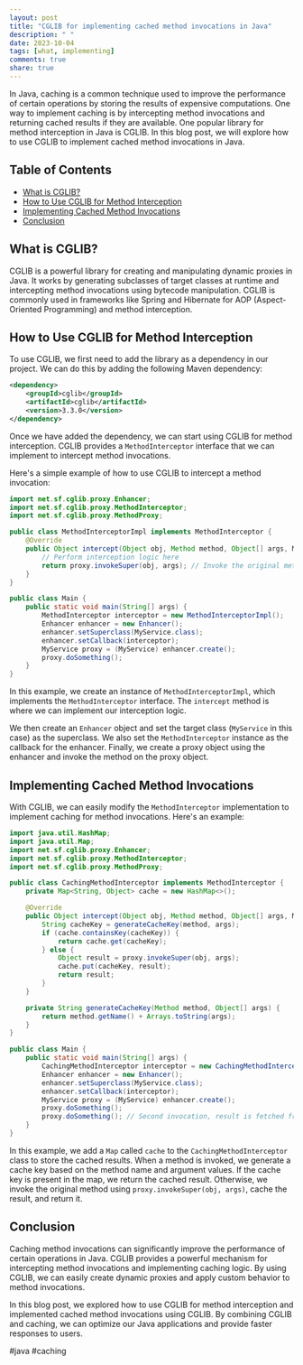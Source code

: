 ```yaml
---
layout: post
title: "CGLIB for implementing cached method invocations in Java"
description: " "
date: 2023-10-04
tags: [what, implementing]
comments: true
share: true
---
```


In Java, caching is a common technique used to improve the performance of certain operations by storing the results of expensive computations. One way to implement caching is by intercepting method invocations and returning cached results if they are available. One popular library for method interception in Java is CGLIB. In this blog post, we will explore how to use CGLIB to implement cached method invocations in Java.

## Table of Contents
- [What is CGLIB?](#what-is-cglib)
- [How to Use CGLIB for Method Interception](#how-to-use-cglib-for-method-interception)
- [Implementing Cached Method Invocations](#implementing-cached-method-invocations)
- [Conclusion](#conclusion)

## What is CGLIB?

CGLIB is a powerful library for creating and manipulating dynamic proxies in Java. It works by generating subclasses of target classes at runtime and intercepting method invocations using bytecode manipulation. CGLIB is commonly used in frameworks like Spring and Hibernate for AOP (Aspect-Oriented Programming) and method interception.

## How to Use CGLIB for Method Interception

To use CGLIB, we first need to add the library as a dependency in our project. We can do this by adding the following Maven dependency:

```xml
<dependency>
    <groupId>cglib</groupId>
    <artifactId>cglib</artifactId>
    <version>3.3.0</version>
</dependency>
```

Once we have added the dependency, we can start using CGLIB for method interception. CGLIB provides a `MethodInterceptor` interface that we can implement to intercept method invocations.

Here's a simple example of how to use CGLIB to intercept a method invocation:

```java
import net.sf.cglib.proxy.Enhancer;
import net.sf.cglib.proxy.MethodInterceptor;
import net.sf.cglib.proxy.MethodProxy;

public class MethodInterceptorImpl implements MethodInterceptor {
    @Override
    public Object intercept(Object obj, Method method, Object[] args, MethodProxy proxy) throws Throwable {
        // Perform interception logic here
        return proxy.invokeSuper(obj, args); // Invoke the original method
    }
}

public class Main {
    public static void main(String[] args) {
        MethodInterceptor interceptor = new MethodInterceptorImpl();
        Enhancer enhancer = new Enhancer();
        enhancer.setSuperclass(MyService.class);
        enhancer.setCallback(interceptor);
        MyService proxy = (MyService) enhancer.create();
        proxy.doSomething();
    }
}
```

In this example, we create an instance of `MethodInterceptorImpl`, which implements the `MethodInterceptor` interface. The `intercept` method is where we can implement our interception logic.

We then create an `Enhancer` object and set the target class (`MyService` in this case) as the superclass. We also set the `MethodInterceptor` instance as the callback for the enhancer. Finally, we create a proxy object using the enhancer and invoke the method on the proxy object.

## Implementing Cached Method Invocations

With CGLIB, we can easily modify the `MethodInterceptor` implementation to implement caching for method invocations. Here's an example:

```java
import java.util.HashMap;
import java.util.Map;
import net.sf.cglib.proxy.Enhancer;
import net.sf.cglib.proxy.MethodInterceptor;
import net.sf.cglib.proxy.MethodProxy;

public class CachingMethodInterceptor implements MethodInterceptor {
    private Map<String, Object> cache = new HashMap<>();

    @Override
    public Object intercept(Object obj, Method method, Object[] args, MethodProxy proxy) throws Throwable {
        String cacheKey = generateCacheKey(method, args);
        if (cache.containsKey(cacheKey)) {
            return cache.get(cacheKey);
        } else {
            Object result = proxy.invokeSuper(obj, args);
            cache.put(cacheKey, result);
            return result;
        }
    }

    private String generateCacheKey(Method method, Object[] args) {
        return method.getName() + Arrays.toString(args);
    }
}

public class Main {
    public static void main(String[] args) {
        CachingMethodInterceptor interceptor = new CachingMethodInterceptor();
        Enhancer enhancer = new Enhancer();
        enhancer.setSuperclass(MyService.class);
        enhancer.setCallback(interceptor);
        MyService proxy = (MyService) enhancer.create();
        proxy.doSomething();
        proxy.doSomething(); // Second invocation, result is fetched from cache
    }
}
```

In this example, we add a `Map` called `cache` to the `CachingMethodInterceptor` class to store the cached results. When a method is invoked, we generate a cache key based on the method name and argument values. If the cache key is present in the map, we return the cached result. Otherwise, we invoke the original method using `proxy.invokeSuper(obj, args)`, cache the result, and return it.

## Conclusion

Caching method invocations can significantly improve the performance of certain operations in Java. CGLIB provides a powerful mechanism for intercepting method invocations and implementing caching logic. By using CGLIB, we can easily create dynamic proxies and apply custom behavior to method invocations.

In this blog post, we explored how to use CGLIB for method interception and implemented cached method invocations using CGLIB. By combining CGLIB and caching, we can optimize our Java applications and provide faster responses to users.

#java #caching